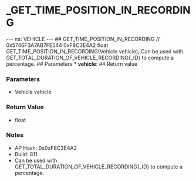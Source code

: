 # _GET_TIME_POSITION_IN_RECORDING

--- ns: VEHICLE --- ## GET_TIME_POSITION_IN_RECORDING  // 0x5746F3A7AB7FE544 0xF8C3E4A2 float GET_TIME_POSITION_IN_RECORDING(Vehicle vehicle);  Can be used with GET_TOTAL_DURATION_OF_VEHICLE_RECORDING{_ID} to compute a percentage.  ## Parameters * **vehicle**:  ## Return value

### Parameters
* Vehicle vehicle

### Return Value
* float

### Notes
* AP Hash: 0x0xF8C3E4A2
* Build: 811
* Can be used with GET_TOTAL_DURATION_OF_VEHICLE_RECORDING{_ID} to compute a percentage.

